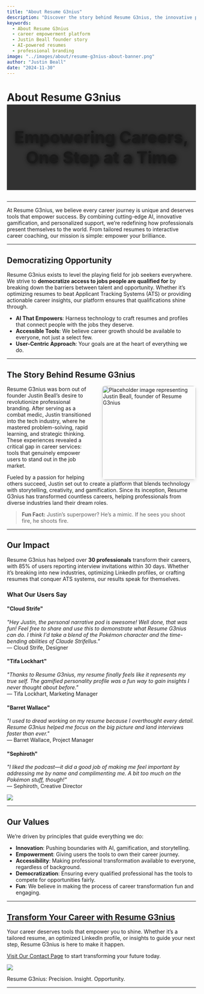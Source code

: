 ```yaml
---
title: "About Resume G3nius"
description: "Discover the story behind Resume G3nius, the innovative platform empowering careers with AI-driven tools, gamification, and personalized support."
keywords:
  - About Resume G3nius
  - career empowerment platform
  - Justin Beall founder story
  - AI-powered resumes
  - professional branding
image: "../images/about/resume-g3nius-about-banner.png"
author: "Justin Beall"
date: "2024-11-30"
---
```


# About Resume G3nius

<div style="text-align: center; background-image: url('../images/about/resume-g3nius-about-banner.png'); background-size: cover; background-position: center; padding: 60px 0; position: relative; top: -16px;">
  <div style="position: absolute; inset: 0; background: rgba(0, 0, 0, 0.8);"></div>
  <h2 style="font-size: 2.75rem; font-weight: 700; margin: 0; position: relative; text-shadow: 2px 2px 12px rgba(0, 0, 0, 0.8);">
    Empowering Careers, One Step at a Time
  </h2>
</div>

---

At <span class="italic">Resume G3nius</span>, we believe every career journey is unique and deserves tools that empower success. By combining cutting-edge AI, innovative gamification, and personalized support, we’re redefining how professionals present themselves to the world. From tailored resumes to interactive career coaching, our mission is simple: empower your brilliance.

---

## **Democratizing Opportunity**

<span class="italic">Resume G3nius</span> exists to level the playing field for job seekers everywhere. We strive to **democratize access to jobs people are qualified for** by breaking down the barriers between talent and opportunity. Whether it’s optimizing resumes to beat Applicant Tracking Systems (ATS) or providing actionable career insights, our platform ensures that qualifications shine through.

- **AI That Empowers**: Harness technology to craft resumes and profiles that connect people with the jobs they deserve.
- **Accessible Tools**: We believe career growth should be available to everyone, not just a select few.
- **User-Centric Approach**: Your goals are at the heart of everything we do.

---

## **The Story Behind Resume G3nius**

<img src="../images/about/placeholder-founder.png" alt="Placeholder image representing Justin Beall, founder of Resume G3nius" style="float: right; margin-left: 20px; width: 250px; border-radius: 8px; box-shadow: 0 4px 10px rgba(0, 0, 0, 0.1);">

<span class="italic">Resume G3nius</span> was born out of founder Justin Beall’s desire to revolutionize professional branding. After serving as a combat medic, Justin transitioned into the tech industry, where he mastered problem-solving, rapid learning, and strategic thinking. These experiences revealed a critical gap in career services: tools that genuinely empower users to stand out in the job market.

Fueled by a passion for helping others succeed, Justin set out to create a platform that blends technology with storytelling, creativity, and gamification. Since its inception, <span class="italic">Resume G3nius</span> has transformed countless careers, helping professionals from diverse industries land their dream roles.

> **Fun Fact:** Justin’s superpower? He’s a mimic. If he sees you shoot fire, he shoots fire.

---

## **Our Impact**

<span class="italic">Resume G3nius</span> has helped over **30 professionals** transform their careers, with 85% of users reporting interview invitations within 30 days. Whether it’s breaking into new industries, optimizing LinkedIn profiles, or crafting resumes that conquer ATS systems, our results speak for themselves.

### **What Our Users Say**

#### **"Cloud Strife"**

_"Hey Justin, the personal narrative pod is awesome! Well done, that was fun! Feel free to share and use this to demonstrate what <span class="italic">Resume G3nius</span> can do. I think I'd take a blend of the Pokémon character and the time-bending abilities of Claude Strifellus."_  
— Cloud Strife, Designer

#### **"Tifa Lockhart"**

_"Thanks to <span class="italic">Resume G3nius</span>, my resume finally feels like it represents my true self. The gamified personality profile was a fun way to gain insights I never thought about before."_  
— Tifa Lockhart, Marketing Manager

#### **"Barret Wallace"**

_"I used to dread working on my resume because I overthought every detail. <span class="italic">Resume G3nius</span> helped me focus on the big picture and land interviews faster than ever."_  
— Barret Wallace, Project Manager

#### **"Sephiroth"**

_"I liked the podcast—it did a good job of making me feel important by addressing me by name and complimenting me. A bit too much on the Pokémon stuff, though!"_  
— Sephiroth, Creative Director

<img src="../images/about/ff7-inspired-testimonials.png" class="banner-image">

---

## **Our Values**

We’re driven by principles that guide everything we do:

- **Innovation**: Pushing boundaries with AI, gamification, and storytelling.
- **Empowerment**: Giving users the tools to own their career journey.
- **Accessibility**: Making professional transformation available to everyone, regardless of background.
- **Democratization**: Ensuring every qualified professional has the tools to compete for opportunities fairly.
- **Fun**: We believe in making the process of career transformation fun and engaging.

---

## **[Transform Your Career with Resume G3nius](contact.md)**

Your career deserves tools that empower you to shine. Whether it’s a tailored resume, an optimized LinkedIn profile, or insights to guide your next step, <span class="italic">Resume G3nius</span> is here to make it happen.

[Visit Our Contact Page](contact.md) to start transforming your future today.

<img src="../images/cta-fantasy-contact.png" class="banner-image">

<span class="italic">Resume G3nius</span><span class="monospace">: Precision. Insight. Opportunity.</span>

---
